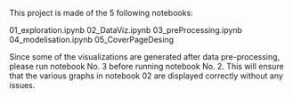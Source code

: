 This project is made of the  5 following notebooks:

01_exploration.ipynb
02_DataViz.ipynb
03_preProcessing.ipynb
04_modelisation.ipynb
05_CoverPageDesing

Since some of the visualizations are generated after data pre-processing, please run notebook No. 3 before running notebook No. 2. 
This will ensure that the various graphs in notebook 02 are displayed correctly without any issues.
